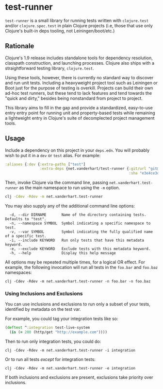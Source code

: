 # test-runner

`test-runner` is a small library for running tests written with
`clojure.test` and/or `clojure.spec.test` in plain Clojure projects
(i.e, those that use only Clojure's built-in deps tooling, not
Leiningen/boot/etc.)

## Rationale

Clojure's 1.9 release includes standalone tools for dependency
resolution, classpath construction, and launching processes. Clojure
also ships with a straightforward testing library, `clojure.test`.

Using these tools, however, there is currently no standard way to
discover and run unit tests. Including a heavyweight project tool such
as Leiningen or Boot just for the purpose of testing is
overkill. Projects can build their own ad-hoc test runners, but these
tend to lack features and tend towards the "quick and dirty," besides
being nonstandard from project to project.

This library aims to fill in the gap and provide a standardized,
easy-to-use entry entry point for running unit and property-based
tests while remaining a lightweight entry in Clojure's suite of
decomplected project management tools.

## Usage

Include a dependency on this project in your `deps.edn`. You will
probably wish to put it in a `dev` or `test` alias. For example:


```clojure
:aliases {:dev {:extra-paths ["test"]
                :extra-deps {net.vanderhart/test-runner {:git/url "git@github.com:levand/test-runner"
                                                         :sha "e3e4ce3d7e29349eeff44afd654bc2de6d5f3ae5"}}}}
```

Then, invoke Clojure via the command line, passing
`net.vanderhart.test-runner` as the main namespace to run using the
`-m` option.

```bash
clj -Cdev -Rdev -m net.vanderhart.test-runner
```

You may also supply any of the additional command line options:

```
  -d, --dir DIRNAME       Name of the directory containing tests. Defaults to "test".
  -n, --namespace SYMBOL  Symbol indicating a specific namespace to test.
  -v, --var SYMBOL        Symbol indicating the fully qualified name of a specific test.
  -i, --include KEYWORD   Run only tests that have this metadata keyword.
  -e, --exclude KEYWORD   Exclude tests with this metadata keyword.
  -h, --help              Display this help message
```

All options may be repeated multiple times, for a logical OR effect. For example, the following
invocation will run all tests in the `foo.bar` and `foo.baz` namespaces:

```
clj -Cdev -Rdev -m net.vanderhart.test-runner -n foo.bar -n foo.baz
```

### Using Inclusions and Exclusions

You can use inclusions and exclusions to run only a subset of your tests, identified by metadata on the test var.

For example, you could tag your integration tests like so:

```clojure
(deftest ^:integration test-live-system
  (is (= 200 (http/get "http://example.com"))))
```

Then to run only integration tests, you could do:

```
clj -Cdev -Rdev -m net.vanderhart.test-runner -i integration
```

Or to run all tests *except* for integration tests:

```
clj -Cdev -Rdev -m net.vanderhart.test-runner -e integration
```

If both inclusions and exclusions are present, exclusions take priority over inclusions.
